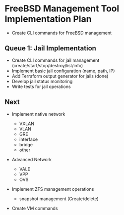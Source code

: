 # FreeBSD Management Tool Implementation Plan

- Create CLI commands for FreeBSD management

## Queue 1: Jail Implementation
- Create CLI commands for jail management (create/start/stop/destroy/list/info)
- Implement basic jail configuration (name, path, IP)
- Add Terraform output generator for jails (done)
- Develop jail status monitoring
- Write tests for jail operations


## Next
- Implement native network
    - VXLAN
    - VLAN
    - GRE
    - interface
    - bridge
    - other
- Advanced Network
    - VALE
    - VPP
    - OVS

- Implement ZFS management operations
    - snapshot management (Create/delete)

- Create VM commands